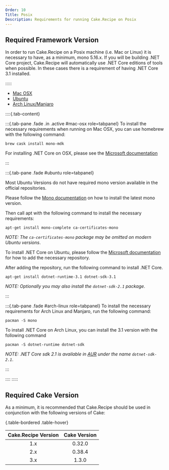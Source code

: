 ```yaml
---
Order: 10
Title: Posix
Description: Requirements for running Cake.Recipe on Posix
---
```


## Required Framework Version

In order to run Cake.Recipe on a Posix machine (i.e. Mac or Linux) it is necessary to have, as a minimum, mono 5.16.x.
If you will be building .NET Core project, Cake.Recipe will automatically use .NET Core editions of tools when possible.
In these cases there is a requirement of having .NET Core 3.1 installed.

:::::

<ul class="nav nav-tabs" role="tablist">
    <li role="presentation" class="active">
        <a href="#mac-osx" role="tab" data-toggle="tab">Mac OSX</a>
    </li>
    <li role="presentation">
        <a href="#ubuntu" role="tab" data-toggle="tab">Ubuntu</a>
    </li>
    <li role="presentation">
        <a href="#arch-linux" role="tab" data-toggle="tab">Arch Linux/Manjaro</a>
    </li>
</ul>

::::{.tab-content}

:::{.tab-pane .fade .in .active #mac-osx role=tabpanel}
To install the necessary requirements when running on Mac OSX, you can use homebrew with the following command:

```console
brew cask install mono-mdk
```

For installing .NET Core on OSX, please see the [Microsoft documentation](https://docs.microsoft.com/nb-no/dotnet/core/install/macos)

:::

:::{.tab-pane .fade #ubuntu role=tabpanel}

Most Ubuntu Versions do not have required mono version available in the official repositories.

Please follow the [Mono documentation](https://www.mono-project.com/download/stable/#download-lin-ubuntu) on how to install the latest mono version.

Then call apt with the following command to install the necessary requirements:

```console
apt-get install mono-complete ca-certificates-mono
```

_NOTE: The `ca-certificates-mono` package may be omitted on modern Ubuntu versions_.

To install .NET Core on Ubuntu, please follow the [Microsoft documentation](https://docs.microsoft.com/nb-no/dotnet/core/install/macos) for how
to add the necessary repository.

After adding the repository, run the following command to install .NET Core.

```shell
apt-get install dotnet-runtime-3.1 dotnet-sdk-3.1
```

_NOTE: Optionally you may also install the `dotnet-sdk-2.1` package_.

:::

:::{.tab-pane .fade #arch-linux role=tabpanel}
To install the necessary requirements for Arch Linux and Manjaro, run the following command:

```console
pacman -S mono
```

To install .NET Core on Arch Linux, you can install the 3.1 version with the following command

```console
pacman -S dotnet-runtime dotnet-sdk
```

_NOTE: .NET Core sdk 2.1 is available in [AUR](https://aur.archlinux.org/packages/dotnet-sdk-2.1) under the name `dotnet-sdk-2.1`_.

:::

::::
:::::

## Required Cake Version

As a minimum, it is recommended that Cake.Recipe should be used in conjunction with the following versions of Cake:

{.table-bordered .table-hover}

| Cake.Recipe Version | Cake Version |
| :-----------------: | :----------: |
|         1.x         |    0.32.0    |
|         2.x         |    0.38.4    |
|         3.x         |    1.3.0     |
